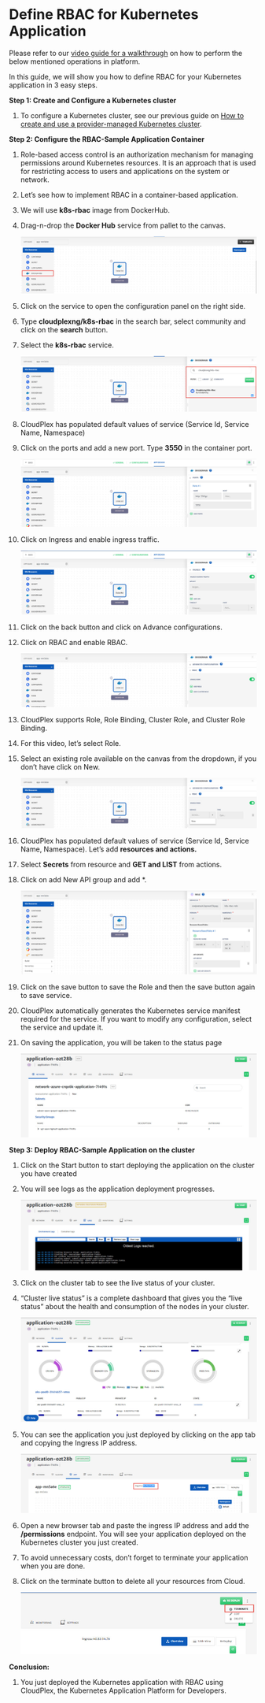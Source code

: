 # Define RBAC for Kubernetes Application

Please refer to our [video guide for a walkthrough](https://www.youtube.com/watch?v=ZwEeNIAk1pI) on how to perform the below mentioned operations in platform. 

In this guide, we will show you how to define RBAC for your Kubernetes application in 3 easy steps.

**Step 1: Create and Configure a Kubernetes cluster**

1. To configure a Kubernetes cluster, see our previous guide on [How to create and use a provider-managed Kubernetes cluster](https://docs.cloudplex.io/#/pages/user-guide/getting-started/create-use-provider-managed-cluster/create-use-provider-managed-cluster?id=create-amp-use-provider-managed-cluster).

**Step 2: Configure the RBAC-Sample Application Container**

1. Role-based access control is an authorization mechanism for managing permissions around Kubernetes resources. It is an approach that is used for restricting access to users and applications on the system or network.

2. Let’s see how to implement  RBAC in a container-based application.

3. We will use **k8s-rbac** image from DockerHub.

4. Drag-n-drop the **Docker Hub** service from pallet to the canvas.

   ![1](imgs/1.jpg)

5. Click on the service to open the configuration panel on the right side.

6. Type **cloudplexng/k8s-rbac** in the search bar, select community and click on the **search** button.

7. Select the **k8s-rbac** service.

   ![2](imgs/2.jpg)

8. CloudPlex has populated default values of service (Service Id, Service Name, Namespace)

9. Click on the ports and add a new port. Type **3550** in the container port.

   ![3](imgs/3.jpg)

10. Click on Ingress and enable ingress traffic.

    ![4](imgs/4.jpg)

11. Click on the back button and click on Advance configurations.

12. Click on RBAC and enable RBAC.

    ![5](imgs/5.jpg)

13. CloudPlex supports Role, Role Binding, Cluster Role, and Cluster Role Binding.

14. For this video, let’s select Role.

15. Select an existing role available on the canvas from the dropdown, if you don’t have click on New.

    ![6](imgs/6.jpg)

16. CloudPlex has populated default values of service (Service Id, Service Name, Namespace). Let’s add **resources and actions.**

17. Select **Secrets** from resource and **GET and LIST** from actions.

18. Click on add New API group and add *.

    ![7](imgs/7.jpg)

19. Click on the save button to save the Role and then the save button again to save service.

20. CloudPlex automatically generates the Kubernetes service manifest required for the service. If you want to modify any configuration, select the service and update it.

21. On saving the application, you will be taken to the status page

    ![8](imgs/8.jpg)

**Step 3: Deploy  RBAC-Sample Application on the cluster**

1. Click on the Start button to start deploying the application on the cluster you have created

2. You will see logs as the application deployment progresses.

   ![9](imgs/9.jpg)

3. Click on the cluster tab to see the live status of your cluster.

4. “Cluster live status” is a complete dashboard that gives you the “live status” about the health and consumption of the nodes in your cluster.

   ![10](imgs/10.jpg)

5. You can see the application you just deployed by clicking on the app tab and copying the Ingress IP address.

   ![11](imgs/11.jpg)

6. Open a new browser tab and paste the ingress IP address and add the **/permissions** endpoint. You will see your application deployed on the Kubernetes cluster you just created.

7. To avoid unnecessary costs, don’t forget to terminate your application when you are done.

8. Click on the terminate button to delete all your resources from Cloud.

   ![12](imgs/12.jpg)

**Conclusion:**

1. You just deployed the Kubernetes application with RBAC using CloudPlex, the Kubernetes Application Platform for Developers.